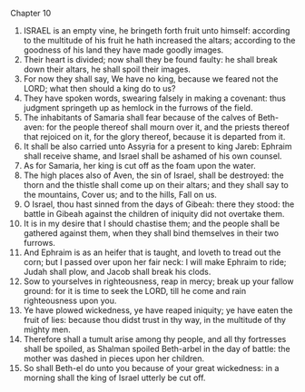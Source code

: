 

Chapter 10

1. ISRAEL is an empty vine, he bringeth forth fruit unto himself: according to the multitude of his fruit he hath increased the altars; according to the goodness of his land they have made goodly images.
2. Their heart is divided; now shall they be found faulty: he shall break down their altars, he shall spoil their images.
3. For now they shall say, We have no king, because we feared not the LORD; what then should a king do to us?
4. They have spoken words, swearing falsely in making a covenant: thus judgment springeth up as hemlock in the furrows of the field.
5. The inhabitants of Samaria shall fear because of the calves of Beth-aven: for the people thereof shall mourn over it, and the priests thereof that rejoiced on it, for the glory thereof, because it is departed from it.
6. It shall be also carried unto Assyria for a present to king Jareb: Ephraim shall receive shame, and Israel shall be ashamed of his own counsel.
7. As for Samaria, her king is cut off as the foam upon the water.
8. The high places also of Aven, the sin of Israel, shall be destroyed: the thorn and the thistle shall come up on their altars; and they shall say to the mountains, Cover us; and to the hills, Fall on us.
9. O Israel, thou hast sinned from the days of Gibeah: there they stood: the battle in Gibeah against the children of iniquity did not overtake them.
10. It is in my desire that I should chastise them; and the people shall be gathered against them, when they shall bind themselves in their two furrows.
11. And Ephraim is as an heifer that is taught, and loveth to tread out the corn; but I passed over upon her fair neck: I will make Ephraim to ride; Judah shall plow, and Jacob shall break his clods.
12. Sow to yourselves in righteousness, reap in mercy; break up your fallow ground: for it is time to seek the LORD, till he come and rain righteousness upon you.
13. Ye have plowed wickedness, ye have reaped iniquity; ye have eaten the fruit of lies: because thou didst trust in thy way, in the multitude of thy mighty men.
14. Therefore shall a tumult arise among thy people, and all thy fortresses shall be spoiled, as Shalman spoiled Beth-arbel in the day of battle: the mother was dashed in pieces upon her children.
15. So shall Beth-el do unto you because of your great wickedness: in a morning shall the king of Israel utterly be cut off.
